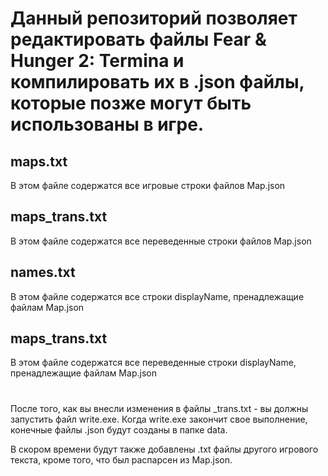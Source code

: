# Данный репозиторий позволяет редактировать файлы Fear & Hunger 2: Termina и компилировать их в .json файлы, которые позже могут быть использованы в игре.
## maps.txt
В этом файле содержатся все игровые строки файлов Map.json
## maps_trans.txt
В этом файле содержатся все переведенные строки файлов Map.json
## names.txt 
В этом файле содержатся все строки displayName, пренадлежащие файлам Map.json
## maps_trans.txt
В этом файле содержатся все переведенные строки displayName, пренадлежащие файлам Map.json
#
После того, как вы внесли изменения в файлы _trans.txt - вы должны запустить файл write.exe.
Когда write.exe закончит свое выполнение, конечные файлы .json будут созданы в папке data.

В скором времени будут также добавлены .txt файлы другого игрового текста, кроме того, что был распарсен из Map.json.

